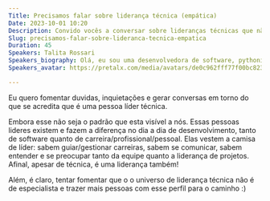 ```yaml
---
Title: Precisamos falar sobre liderança técnica (empática)
Date: 2023-10-01 10:20
Description: Convido vocês a conversar sobre lideranças técnicas que não são especialistas técnicas. Lideranças que são capazes fazer algo simples: um 1:1 de qualidade focado na evolução sua carreira como um todo.
Slug: precisamos-falar-sobre-lideranca-tecnica-empatica
Duration: 45
Speakers: Talita Rossari
Speakers_biography: Olá, eu sou uma desenvolvedora de software, pythonista de coração (faz 5 anos que não programo na linguagem) e uma grande entusiasta a temas polémicos e lideranças (seja de pessoas ou comunidades).
Speakers_avatar: https://pretalx.com/media/avatars/de0c962fff77f00bc8234bbd4ebf87ac_fffxxck.jpg

---
```


Eu quero fomentar duvidas, inquietações e gerar conversas em torno do que se acredita que é uma pessoa líder técnica.

Embora esse não seja o padrão que esta visível a nós. Essas pessoas lideres existem e fazem a diferença no dia a dia de desenvolvimento, tanto de software quanto de carreira/profissional/pessoal. Elas vestem a camisa de líder: sabem guiar/gestionar carreiras, sabem se comunicar, sabem entender e se preocupar tanto da equipe quanto a liderança de projetos. Afinal, apesar de técnica, é uma liderança também!

Além, é claro, tentar fomentar que o o universo de liderança técnica não é de especialista e trazer mais pessoas com esse perfil para o caminho :)